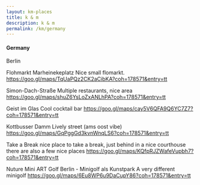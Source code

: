 ```yaml
---
layout: km-places
title: k & m
description: k & m
permalink: /km/germany
---
```


#### Germany

Berlin

Flohmarkt Marheinekeplatz
Nice small flomarkt.
https://goo.gl/maps/TqUaPQz2CK2aCibKA?coh=178571&entry=tt

Simon-Dach-Straße
Multiple restaurants, nice area
https://goo.gl/maps/shuZ6YsLoZxANLhPA?coh=178571&entry=tt

Geist im Glas
Cool cocktail bar
https://goo.gl/maps/cay5V6QFA9Q6YC7Z7?coh=178571&entry=tt

Kottbusser Damm
Lively street (ams oost vibe)
https://goo.gl/maps/GqPggGd3kvnWnqLS6?coh=178571&entry=tt

Take a Break
nice place to take a break, just behind in a nice courthouse there are also a few nice places
https://goo.gl/maps/KQfpRJZWafeVupbh7?coh=178571&entry=tt

Nuture Mini ART Golf Berlin - Minigolf als Kunstpark 
A very different minigolf
https://goo.gl/maps/6Eu8WP6u9DaCupY86?coh=178571&entry=tt